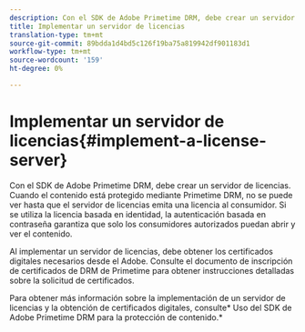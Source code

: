 ```yaml
---
description: Con el SDK de Adobe Primetime DRM, debe crear un servidor de licencias. Cuando el contenido está protegido mediante Primetime DRM, no se puede ver hasta que el servidor de licencias emita una licencia al consumidor. Si se utiliza la licencia basada en identidad, la autenticación basada en contraseña garantiza que solo los consumidores autorizados puedan abrir y ver el contenido.
title: Implementar un servidor de licencias
translation-type: tm+mt
source-git-commit: 89bdda1d4bd5c126f19ba75a819942df901183d1
workflow-type: tm+mt
source-wordcount: '159'
ht-degree: 0%

---
```



# Implementar un servidor de licencias{#implement-a-license-server}

Con el SDK de Adobe Primetime DRM, debe crear un servidor de licencias. Cuando el contenido está protegido mediante Primetime DRM, no se puede ver hasta que el servidor de licencias emita una licencia al consumidor. Si se utiliza la licencia basada en identidad, la autenticación basada en contraseña garantiza que solo los consumidores autorizados puedan abrir y ver el contenido.

Al implementar un servidor de licencias, debe obtener los certificados digitales necesarios desde el Adobe. Consulte el documento de inscripción de certificados de DRM de Primetime para obtener instrucciones detalladas sobre la solicitud de certificados.

Para obtener más información sobre la implementación de un servidor de licencias y la obtención de certificados digitales, consulte* Uso del SDK de Adobe Primetime DRM para la protección de contenido.*
